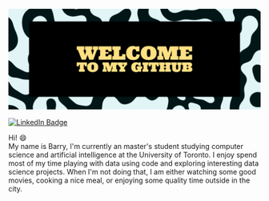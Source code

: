 <!-- Banner -->
[![Barry's Profile Banner](./assets/Banner_v2.jpg)]()
<!-- The '()' can create a link that this image points to, update it after getting personal website setup -->

<!-- Badges  -->
<!-- [![Visits Badge](https://badges.pufler.dev/visits/braydoncoyer/braydoncoyer)](https:mywebsite.dev) -->
<!-- The 'Visits Badge' shows the amount of visit to the given website-->
<!-- [![Twitter Badge](https://img.shields.io/badge/Twitter-Profile-informational?style=flat&logo=twitter&logoColor=white&color=1CA2F1)](https://twitter.com/mytweeter) -->
[![LinkedIn Badge](https://img.shields.io/badge/LinkedIn-Profile-informational??style=for-the-badge&logo=linkedin&logoColor=white&color=0D76A8)](https://www.linkedin.com/in/barry-xue/)
<!-- [![CodePen Badge](https://img.shields.io/badge/CodePen-Profile-informational?style=flat&logo=codepen&logoColor=white&color=black)](https://codepen.io/braydoncoyer) -->

<!-- Introduction -->
Hi! :smile:
<br>
My name is Barry, I'm currently an master's student studying computer science and artificial intelligence at the University of Toronto. I enjoy spend most of my time playing with data using code and exploring interesting data science projects. When I'm not doing that, I am either watching some good movies, cooking a nice meal, or enjoying some quality time outside in the city.
<br>

<!-- Pinned Repositories -->

<!-- <a href="https://github.com/Barry0121/Fashion_Item_Rating_Predition">
  <img align="center" style="margin:1rem 0.5rem" src="https://github-readme-stats.vercel.app/api/pin/?username=Barry0121&repo=Fashion_Item_Rating_Predition&title_color=ffffff&text_color=c9cacc&icon_color=4AB197&bg_color=1A2B34" />
</a>
<br>

<a href="https://github.com/Barry0121/Triple-C-Data-Science-Dashboard">
  <img align="center" style="margin:0.5rem" src="https://github-readme-stats.vercel.app/api/pin/?username=Barry0121&repo=Triple-C-Data-Science-Dashboard&title_color=ffffff&text_color=c9cacc&icon_color=4AB197&bg_color=1A2B34" />
</a>
<br>

<a href="https://github.com/Barry0121/Religious-Text-Analysis-NLP">
  <img align="center" style="margin:0.5rem" src="https://github-readme-stats.vercel.app/api/pin/?username=Barry0121&repo=Religious-Text-Analysis-NLP&title_color=ffffff&text_color=c9cacc&icon_color=4AB197&bg_color=1A2B34" />
</a>
<br> -->

<!-- GitHub Stats -->

<!-- <a href="https://github.com/Barry0121">
  <img align="center" style="margin:0.5rem" src="https://github-readme-stats.vercel.app/api/top-langs/?username=Barry0121&hide=html,css&title_color=ffffff&text_color=c9cacc&icon_color=4AB197&bg_color=1A2B34" />
</a>
<br>

<a href="https://github.com/Barry0121">
  <img align="center" style="margin:0.5rem" src="https://github-readme-stats.vercel.app/api?username=Barry0121&show_icons=true&line_height=27&count_private=true&title_color=ffffff&text_color=c9cacc&icon_color=4AB097&bg_color=1A2B34" alt="Barry's GitHub Stats" />
</a>
<br> -->
